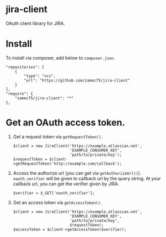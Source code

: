 jira-client
==

OAuth client library for JIRA.

# Install

To install via composer, add below to `composer.json`.
```
"repositories": [
    {
        "type": "vcs",
        "url": "https://github.com/zamec75/jira-client"
    }
],
"require": {
    "zamec75/jira-client": "*"
},
```

# Get an OAuth access token.

1. Get a request token via `getRequestToken()`.
    ```
    $client = new JiraClient('https://example.atlassian.net',
                             'EXAMPLE_CONSUMER_KEY',
                             'path/to/private/key');
    $requestToken = $client->getRequestToken('http://example.com/callback');
    ```

2. Access the authorize url (you can get via `getAuthorizeUrl()`).
   `oauth_verifier` will be given to callback url by the query string.
   At your callback url, you can get the verifier given by JIRA.
    ```
    $verifier = $_GET['oauth_verifier'];
    ```

3. Get an access token via `getAccessToken()`.
    ```
    $client = new JiraClient('https://example.atlassian.net',
                             'EXAMPLE_CONSUMER_KEY',
                             'path/to/private/key',
                             $requestToken);
    $accessToken = $client->getAccessToken($verifier);
    ```
